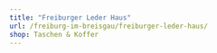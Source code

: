 ```yaml
---
title: "Freiburger Leder Haus"
url: /freiburg-im-breisgau/freiburger-leder-haus/
shop: Taschen & Koffer
---
```

